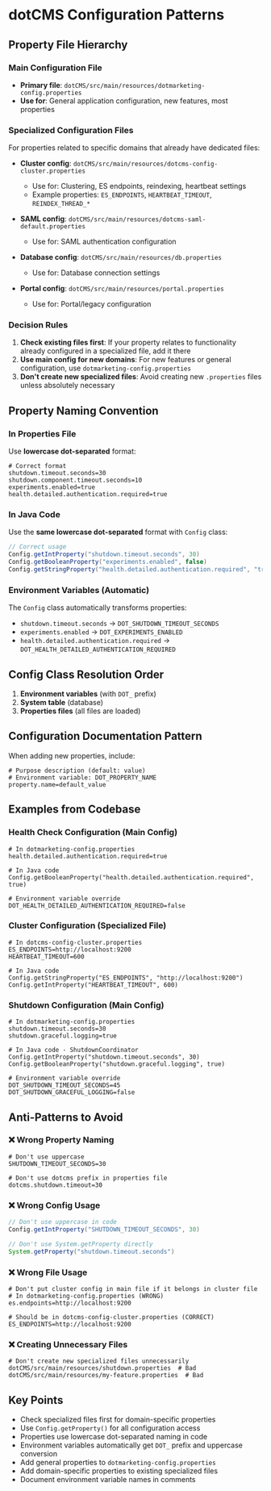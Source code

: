 # dotCMS Configuration Patterns

## Property File Hierarchy

### Main Configuration File
- **Primary file**: `dotCMS/src/main/resources/dotmarketing-config.properties`
- **Use for**: General application configuration, new features, most properties

### Specialized Configuration Files  
For properties related to specific domains that already have dedicated files:

- **Cluster config**: `dotCMS/src/main/resources/dotcms-config-cluster.properties`
  - Use for: Clustering, ES endpoints, reindexing, heartbeat settings
  - Example properties: `ES_ENDPOINTS`, `HEARTBEAT_TIMEOUT`, `REINDEX_THREAD_*`

- **SAML config**: `dotCMS/src/main/resources/dotcms-saml-default.properties`  
  - Use for: SAML authentication configuration

- **Database config**: `dotCMS/src/main/resources/db.properties`
  - Use for: Database connection settings

- **Portal config**: `dotCMS/src/main/resources/portal.properties`
  - Use for: Portal/legacy configuration

### Decision Rules
1. **Check existing files first**: If your property relates to functionality already configured in a specialized file, add it there
2. **Use main config for new domains**: For new features or general configuration, use `dotmarketing-config.properties`
3. **Don't create new specialized files**: Avoid creating new `.properties` files unless absolutely necessary

## Property Naming Convention

### In Properties File
Use **lowercase dot-separated** format:
```properties
# Correct format
shutdown.timeout.seconds=30
shutdown.component.timeout.seconds=10
experiments.enabled=true
health.detailed.authentication.required=true
```

### In Java Code
Use the **same lowercase dot-separated** format with `Config` class:
```java
// Correct usage
Config.getIntProperty("shutdown.timeout.seconds", 30)
Config.getBooleanProperty("experiments.enabled", false)
Config.getStringProperty("health.detailed.authentication.required", "true")
```

### Environment Variables (Automatic)
The `Config` class automatically transforms properties:
- `shutdown.timeout.seconds` → `DOT_SHUTDOWN_TIMEOUT_SECONDS`
- `experiments.enabled` → `DOT_EXPERIMENTS_ENABLED`
- `health.detailed.authentication.required` → `DOT_HEALTH_DETAILED_AUTHENTICATION_REQUIRED`

## Config Class Resolution Order
1. **Environment variables** (with `DOT_` prefix)
2. **System table** (database)
3. **Properties files** (all files are loaded)

## Configuration Documentation Pattern
When adding new properties, include:
```properties
# Purpose description (default: value)
# Environment variable: DOT_PROPERTY_NAME
property.name=default_value
```

## Examples from Codebase

### Health Check Configuration (Main Config)
```properties
# In dotmarketing-config.properties
health.detailed.authentication.required=true

# In Java code
Config.getBooleanProperty("health.detailed.authentication.required", true)

# Environment variable override
DOT_HEALTH_DETAILED_AUTHENTICATION_REQUIRED=false
```

### Cluster Configuration (Specialized File)
```properties
# In dotcms-config-cluster.properties
ES_ENDPOINTS=http://localhost:9200
HEARTBEAT_TIMEOUT=600

# In Java code
Config.getStringProperty("ES_ENDPOINTS", "http://localhost:9200")
Config.getIntProperty("HEARTBEAT_TIMEOUT", 600)
```

### Shutdown Configuration (Main Config)
```properties
# In dotmarketing-config.properties  
shutdown.timeout.seconds=30
shutdown.graceful.logging=true

# In Java code - ShutdownCoordinator
Config.getIntProperty("shutdown.timeout.seconds", 30)
Config.getBooleanProperty("shutdown.graceful.logging", true)

# Environment variable override
DOT_SHUTDOWN_TIMEOUT_SECONDS=45
DOT_SHUTDOWN_GRACEFUL_LOGGING=false
```

## Anti-Patterns to Avoid

### ❌ Wrong Property Naming
```properties
# Don't use uppercase
SHUTDOWN_TIMEOUT_SECONDS=30

# Don't use dotcms prefix in properties file
dotcms.shutdown.timeout=30
```

### ❌ Wrong Config Usage
```java
// Don't use uppercase in code
Config.getIntProperty("SHUTDOWN_TIMEOUT_SECONDS", 30)

// Don't use System.getProperty directly
System.getProperty("shutdown.timeout.seconds")
```

### ❌ Wrong File Usage
```properties
# Don't put cluster config in main file if it belongs in cluster file
# In dotmarketing-config.properties (WRONG)
es.endpoints=http://localhost:9200

# Should be in dotcms-config-cluster.properties (CORRECT)
ES_ENDPOINTS=http://localhost:9200
```

### ❌ Creating Unnecessary Files
```
# Don't create new specialized files unnecessarily
dotCMS/src/main/resources/shutdown.properties  # Bad
dotCMS/src/main/resources/my-feature.properties  # Bad
```

## Key Points
- Check specialized files first for domain-specific properties
- Use `Config.getProperty()` for all configuration access
- Properties use lowercase dot-separated naming in code
- Environment variables automatically get `DOT_` prefix and uppercase conversion
- Add general properties to `dotmarketing-config.properties`
- Add domain-specific properties to existing specialized files
- Document environment variable names in comments